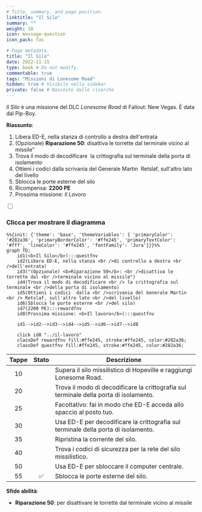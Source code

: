 ```yaml
---
# Title, summary, and page position.
linktitle: "Il Silo" 
summary: ""
weight: 10
icon: message-question
icon_pack: fas

# Page metadata.
title: "Il Silo"
date: 2022-11-15
type: book # Do not modify.
commentable: true
tags: "Missioni di Lonesome Road"
hidden: true # Visibile nella sidebar
private: false # Nascosto dalle ricerche
---
```


<div class="fnv">


*Il Silo* è una missione del DLC *Lonesome Road* di Fallout: New Vegas. È data dal Pip-Boy.

**Riassunto**:
1. Libera ED-E, nella stanza di controllo a destra dell'entrata
2. (Opzionale) **Riparazione 50**: disattiva le torrette dal terminale vicino al missile"
3. Trova il modo di decodificare  la crittografia sul terminale della porta di isolamento
4. Ottieni i codici  dalla scrivania del Generale Martin  Retslaf, sull'altro lato del livello
5. Sblocca le porte esterne del silo
6. Ricompensa: **2200 PE**
7. Prossima missione: *Il Lavoro*

<section class="chart-collapse">
<input type="checkbox" name="collapse2" id="handle2">
<h3 class="handle">
<label for="handle2">Clicca per mostrare il diagramma</label>
</h3>
<div class="content">

```mermaid
%%{init: {'theme': 'base', 'themeVariables': { 'primaryColor': '#282a36', 'primaryBorderColor': '#ffe245', 'primaryTextColor': '#fff', 'lineColor': '#ffe245', 'fontFamily': 'Jura'}}}%%
graph TD;
    id1(<b>Il Silo</b>):::questfnv
    id2(Libera ED-E, nella stanza <br />di controllo a destra <br />dell'entrata)
    id3("(Opzionale) <b>Riparazione 50</b>: <br />disattiva le torrette dal <br />terminale vicino al missile")
    id4(Trova il modo di decodificare <br /> la crittografia sul terminale <br />della porta di isolamento)
    id5(Ottieni i codici  dalla <br />scrivania del Generale Martin <br /> Retslaf, sull'altro lato <br />del livello)
    id6(Sblocca le porte esterne <br />del silo)
    id7(2200 PE):::rewardfnv
    id8(Prossima missione: <b>Il lavoro</b>):::questfnv
    
    id1-->id2-->id3-->id4-->id5-->id6-->id7-->id8
    
    click id8 "../il-lavoro"
    classDef rewardfnv fill:#ffe245, stroke:#ffe245, color:#282a36;
    classDef questfnv fill:#ffe245, stroke:#ffe245, color:#282a36;
```

</div>
</section>

| Tappe |       Stato        | Descrizione |
|:-----:|:------------------:| ----------- |
|                           10                          |            | Supera il silo missilistico di Hopeville e raggiungi Lonesome Road.                                                                                                         |
|                           20                          |            | Trova il modo di decodificare la crittografia sul terminale della porta di isolamento.                                                                                      |
|                           25                          |            | Facoltativo: fai in modo che ED-E acceda allo spaccio al posto tuo.                                                                                                         |
|                           30                          |            | Usa ED-E per decodificare la crittografia sul terminale della porta di isolamento.                                                                                          |
|                           35                          |            | Ripristina la corrente del silo.                                                                                                                                            |
|                           40                          |            | Trova i codici di sicurezza per la rete del silo missilistico.                                                                                                              |
|                           50                          |            | Usa ED-E per sbloccare il computer centrale.                                                                                                                                |
|                           55                          | :white_check_mark: | Sblocca le porte esterne del silo.                                                                                                                                          |



**Sfide abilità**:
- **Riparazione 50**: per disattivare le torrette dal terminale vicino al missile





</div>



